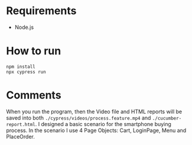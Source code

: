 # Requirements
* Node.js

# How to run
```
npm install
npx cypress run
```

# Comments
When you run the program, then the Video file and HTML reports will be saved into both `./cypress/videos/process.feature.mp4` and `./cucumber-report.html`. I designed a basic scenario for the smartphone buying process. In the scenario I use 4 Page Objects: Cart, LoginPage, Menu and PlaceOrder. 
